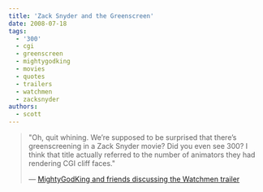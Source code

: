 ```yaml
---
title: 'Zack Snyder and the Greenscreen'
date: 2008-07-18
tags:
  - '300'
  - cgi
  - greenscreen
  - mightygodking
  - movies
  - quotes
  - trailers
  - watchmen
  - zacksnyder
authors:
  - scott
---
```


> "Oh, quit whining. We’re supposed to be surprised that there’s greenscreening in a Zack Snyder movie? Did you even see 300? I think that title actually referred to the number of animators they had rendering CGI cliff faces."
>
> — [MightyGodKing and friends discussing the Watchmen trailer](http://mightygodking.com/index.php/2008/07/18/who-watches-the-watchmen-online-in-a-compressed-video-format/)
